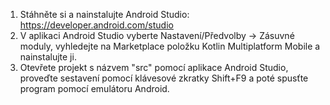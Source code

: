 1. Stáhněte si a nainstalujte Android Studio: https://developer.android.com/studio 
2. V aplikaci Android Studio vyberte Nastavení/Předvolby -> Zásuvné moduly, vyhledejte na Marketplace položku Kotlin Multiplatform Mobile a nainstalujte ji.
3. Otevřete projekt s názvem "src" pomocí aplikace Android Studio, proveďte sestavení pomocí klávesové zkratky Shift+F9 a poté spusťte program pomocí emulátoru Android.